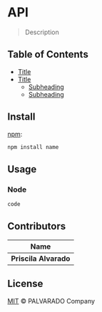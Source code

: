 # API

> Description

## Table of Contents

* [Title](#title)
* [Title](#title)
  * [Subheading](#subheading)
  * [Subheading](#subheading)

## Install

[npm][]:

```sh
npm install name
```

## Usage

### Node

```js
code
```

## Contributors

| Name                |
| ------------------- |
| **Priscila Alvarado** |

## License

[MIT](LICENSE) © PALVARADO Company


##

[npm]: https://www.npmjs.com/

